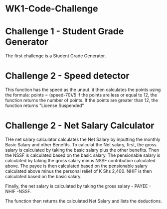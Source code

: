 # WK1-Code-Challenge

# Challenge 1 - Student Grade Generator
The first challenge is a Student Grade Generator.

# Challenge 2 - Speed detector
This function has the speed as the unput.
it then calculates the points using the formula:
  points = (speed-70)/5
 if the points are less or equal to 12, the function returns the number of points.
 If the points are greater than 12, the function returns "License Suspended"

# Challenge 2 - Net Salary Calculator
THe net salary calculator calculates the Net Salary by inputting the monthly Basic Salary and other Benefits.
To calculat the Net salary, first, the gross salary is calculated by taking the basic salary plus the other benefits.
Then the NSSF is calculated based on the basic salary.
The pensionable salary is calculated by taking the gross salary minus NSSF contribution calculated above.
The payee is then calculated based on the pensionable salary calculated above minus the personal relief of K Shs 2,400.
NHIF is then calculated based on the basic salary.

Finally, the net salary is calculated by taking the gross salary - PAYEE - NHIF -NSSF.

The function then returns the calculated Net Salary and lists the deductions.
